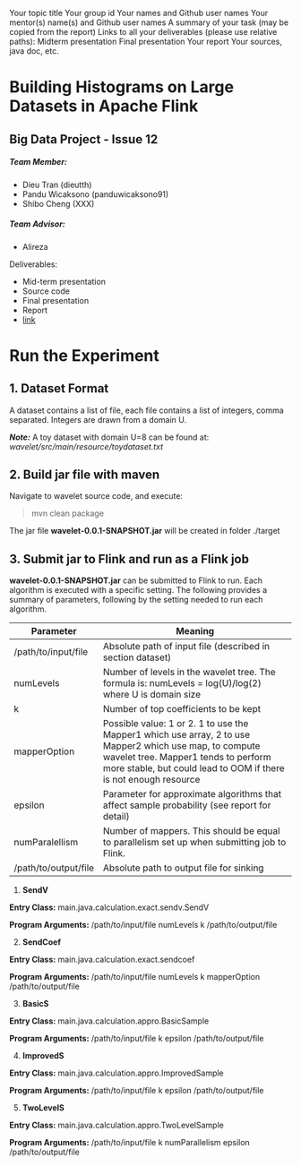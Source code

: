 Your topic title
Your group id
Your names and Github user names
Your mentor(s) name(s) and Github user names
A summary of your task (may be copied from the report)
Links to all your deliverables (please use relative paths):
Midterm presentation
Final presentation
Your report
Your sources, java doc, etc.

# Building Histograms on Large Datasets in Apache Flink
## Big Data Project - Issue 12
##### Team Member:
* Dieu Tran (dieutth)
* Pandu Wicaksono (panduwicaksono91)
* Shibo Cheng (XXX)
##### Team Advisor:
* Alireza

Deliverables:
* Mid-term presentation
* Source code
* Final presentation
* Report
* [link](test.txt)


# Run the Experiment
## 1. Dataset Format
A dataset contains a list of file, each file contains a list of integers, comma separated. Integers are drawn from a domain U.

***Note:*** A toy dataset with domain U=8 can be found at: *wavelet/src/main/resource/toydataset.txt*
## 2. Build jar file with maven
Navigate to wavelet source code, and execute:
> mvn clean package

The jar file **wavelet-0.0.1-SNAPSHOT.jar** will be created in folder ./target

## 3. Submit jar to Flink and run as a Flink job
 **wavelet-0.0.1-SNAPSHOT.jar** can be submitted to Flink to run.
 Each algorithm is executed with a specific setting. 
The following provides a summary of parameters, following by the setting needed to run each algorithm.
 
 | Parameter | Meaning |
|--|--|
| /path/to/input/file | Absolute path of input file (described in section dataset) |
|numLevels|Number of levels in the wavelet tree. The formula is: numLevels = log(U)/log(2) where U is domain size| 
|k|Number of top coefficients to be kept|
|mapperOption|Possible value: 1 or 2. 1 to use the Mapper1 which use array, 2 to use Mapper2 which use map, to compute wavelet tree. Mapper1 tends to perform more stable, but could lead to OOM if there is not enough resource|
|epsilon|Parameter for approximate algorithms that affect sample probability (see report for detail)|
|numParalellism|Number of mappers. This should be equal to parallelism set up when submitting job to Flink.|
|/path/to/output/file|Absolute path to output file for sinking|

 1. **SendV**
 
**Entry Class:** main.java.calculation.exact.sendv.SendV

**Program Arguments:** /path/to/input/file numLevels k /path/to/output/file

2. **SendCoef**

**Entry Class:** main.java.calculation.exact.sendcoef

**Program Arguments:** /path/to/input/file numLevels k mapperOption /path/to/output/file

3.  **BasicS**

**Entry Class:** main.java.calculation.appro.BasicSample

**Program Arguments:** /path/to/input/file k epsilon /path/to/output/file

4. **ImprovedS**

**Entry Class:** main.java.calculation.appro.ImprovedSample

**Program Arguments:** /path/to/input/file k epsilon /path/to/output/file

5. **TwoLevelS**

**Entry Class:** main.java.calculation.appro.TwoLevelSample

**Program Arguments:** /path/to/input/file k numParallelism epsilon /path/to/output/file

